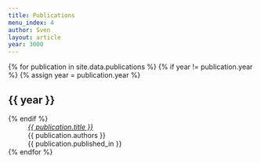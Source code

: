 ```yaml
---
title: Publications
menu_index: 4
author: Sven
layout: article
year: 3000
---
```


<dl>
{% for publication in site.data.publications %}
  {% if year != publication.year %}
    {% assign year = publication.year %}
    <dt><h2>{{ year }}</h2></dt>
  {% endif %}
  <dd>
    <a href="{{ publication.link }}"><em>{{ publication.title }}</em></a><br/>
	{{ publication.authors }}<br/>
	{{ publication.published_in }}
  </dd>
{% endfor %}
</dl>